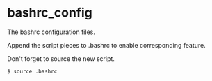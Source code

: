 # bashrc_config

The bashrc configuration files.

Append the script pieces to .bashrc to enable corresponding feature.

Don't forget to source the new script.

```shell
$ source .bashrc
```


